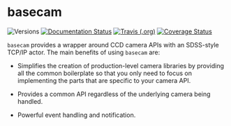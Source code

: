basecam
=======

![Versions](https://img.shields.io/badge/python-3.7%20|%203.8-blue)
[![Documentation Status](https://readthedocs.org/projects/sdss-basecam/badge/?version=latest)](https://sdss-basecam.readthedocs.io/en/latest/?badge=latest)
[![Travis (.org)](https://img.shields.io/travis/sdss/basecam)](https://travis-ci.org/sdss/basecam)
[![Coverage Status](https://coveralls.io/repos/github/sdss/basecam/badge.svg?branch=master)](https://coveralls.io/github/sdss/basecam?branch=master)

``basecam`` provides a wrapper around CCD camera APIs with an SDSS-style TCP/IP actor. The main benefits of using `basecam` are:

- Simplifies the creation of production-level camera libraries by providing all the common boilerplate so that you only need to focus on implementing the parts that are specific to your camera API.

- Provides a common API regardless of the underlying camera being handled.

- Powerful event handling and notification.

